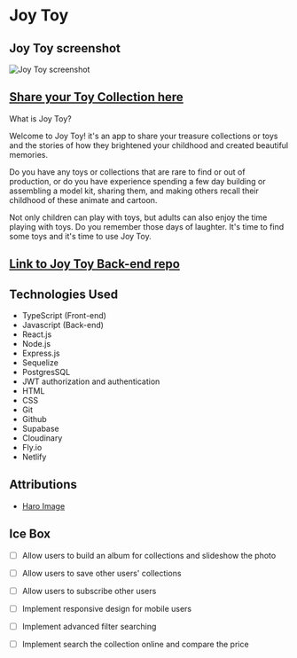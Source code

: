 # Joy Toy

## Joy Toy screenshot

![Joy Toy screenshot]()

## [Share your Toy Collection here](https://joy-toy.netlify.app/)

What is Joy Toy?

Welcome to Joy Toy! it's an app to share your treasure collections or toys and the stories of how they brightened your childhood and created beautiful memories. 

Do you have any toys or collections that are rare to find or out of production, or do you have experience spending a few day building or assembling a model kit, sharing them, and making others recall their childhood of these animate and cartoon.

Not only children can play with toys, but adults can also enjoy the time playing with toys. Do you remember those days of laughter. It's time to find some toys and it's time to use Joy Toy.

## [Link to Joy Toy Back-end repo](https://github.com/kyj666pao/joy-toy-back-end)

## Technologies Used
* TypeScript (Front-end)
* Javascript (Back-end)
* React.js
* Node.js
* Express.js
* Sequelize
* PostgresSQL
* JWT authorization and authentication
* HTML
* CSS
* Git
* Github
* Supabase
* Cloudinary
* Fly.io
* Netlify

## Attributions
* [Haro Image](https://gundamonroblox.fandom.com/wiki/Haro?file=2014_NikeTube_Studios_Haro.png)

## Ice Box
- [ ] Allow users to build an album for collections and slideshow the photo
- [ ] Allow users to save other users' collections
- [ ] Allow users to subscribe other users
- [ ] Implement responsive design for mobile users
- [ ] Implement advanced filter searching
- [ ] Implement search the collection online and compare the price






